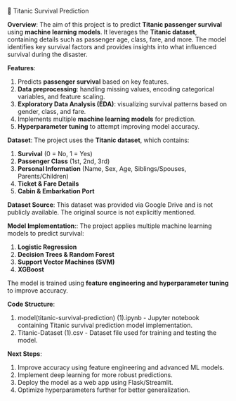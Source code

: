 🚢 Titanic Survival Prediction

**Overview**:
The aim of this project is to predict **Titanic passenger survival** using **machine learning models**. It leverages the **Titanic dataset**, containing details such as passenger age, class, fare, and more. The model identifies key survival factors and provides insights into what influenced survival during the disaster. 

**Features**:
1) Predicts **passenger survival** based on key features.
2) **Data preprocessing**: handling missing values, encoding categorical variables, and feature scaling.  
3) **Exploratory Data Analysis (EDA)**: visualizing survival patterns based on gender, class, and fare.  
4) Implements multiple **machine learning models** for prediction.  
5) **Hyperparameter tuning** to attempt improving model accuracy.

**Dataset**:
The project uses the **Titanic dataset**, which contains:  
1) **Survival** (0 = No, 1 = Yes)  
2) **Passenger Class** (1st, 2nd, 3rd)  
3) **Personal Information** (Name, Sex, Age, Siblings/Spouses, Parents/Children)  
4) **Ticket & Fare Details**  
5) **Cabin & Embarkation Port**

**Dataset Source**: 
This dataset was provided via Google Drive and is not publicly available. The original source is not explicitly mentioned.

**Model Implementation**::
The project applies multiple machine learning models to predict survival:  
1) **Logistic Regression**  
2) **Decision Trees & Random Forest**  
3) **Support Vector Machines (SVM)**  
4) **XGBoost**  

The model is trained using **feature engineering and hyperparameter tuning** to improve accuracy. 

**Code Structure**:
1) model(titanic-survival-prediction) (1).ipynb - Jupyter notebook containing Titanic survival prediction model implementation.
2) Titanic-Dataset (1).csv - Dataset file used for training and testing the model.

**Next Steps**:
1) Improve accuracy using feature engineering and advanced ML models.
2) Implement deep learning for more robust predictions.
3) Deploy the model as a web app using Flask/Streamlit.
4) Optimize hyperparameters further for better generalization.


